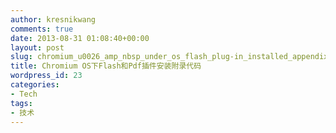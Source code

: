 ```yaml
---
author: kresnikwang
comments: true
date: 2013-08-31 01:08:40+00:00
layout: post
slug: chromium_u0026_amp_nbsp_under_os_flash_plug-in_installed_appendix_code_and_pdf
title: Chromium OS下Flash和Pdf插件安装附录代码
wordpress_id: 23
categories:
- Tech
tags:
- 技术
---
```


